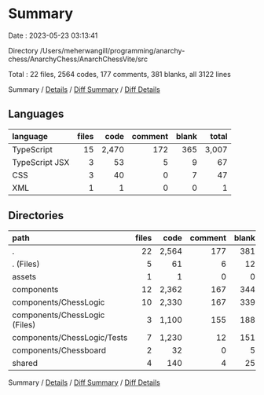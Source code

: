 # Summary

Date : 2023-05-23 03:13:41

Directory /Users/meherwangill/programming/anarchy-chess/AnarchyChess/AnarchChessVite/src

Total : 22 files,  2564 codes, 177 comments, 381 blanks, all 3122 lines

Summary / [Details](details.md) / [Diff Summary](diff.md) / [Diff Details](diff-details.md)

## Languages
| language | files | code | comment | blank | total |
| :--- | ---: | ---: | ---: | ---: | ---: |
| TypeScript | 15 | 2,470 | 172 | 365 | 3,007 |
| TypeScript JSX | 3 | 53 | 5 | 9 | 67 |
| CSS | 3 | 40 | 0 | 7 | 47 |
| XML | 1 | 1 | 0 | 0 | 1 |

## Directories
| path | files | code | comment | blank | total |
| :--- | ---: | ---: | ---: | ---: | ---: |
| . | 22 | 2,564 | 177 | 381 | 3,122 |
| . (Files) | 5 | 61 | 6 | 12 | 79 |
| assets | 1 | 1 | 0 | 0 | 1 |
| components | 12 | 2,362 | 167 | 344 | 2,873 |
| components/ChessLogic | 10 | 2,330 | 167 | 339 | 2,836 |
| components/ChessLogic (Files) | 3 | 1,100 | 155 | 188 | 1,443 |
| components/ChessLogic/Tests | 7 | 1,230 | 12 | 151 | 1,393 |
| components/Chessboard | 2 | 32 | 0 | 5 | 37 |
| shared | 4 | 140 | 4 | 25 | 169 |

Summary / [Details](details.md) / [Diff Summary](diff.md) / [Diff Details](diff-details.md)